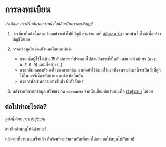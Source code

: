# การลงทะเบียน 

*คำเตือน: การมีไอดีมากกว่าหนึ่งไอดีถือเป็นการละเมิด[กฎ](/rules)!*

1. การที่มาที่หน้านี้แสดงว่าคุณน่าจะยังไม่มีบัญชี สามารถกดที่ [สมัครสมาชิก](/register) บนหน้าเว็บไซต์เพื่อสร้างบัญชีได้เลย

2. กรอกข้อมูลในช่องทั้งหมดในแบบฟอร์ม 
   - กรอกชื่อผู้ใช้ไม่เกิน 15 ตัวอักษร ที่ประกอบไปด้วยอักขระที่เป็นตัวเลขและตัวอักษร (`a-z`, `A-Z`, `0-9`) และ ขีดล่าง (`_`).
   - กรอกอีเมลของตัวเองในช่องกรอกอีเมล แต่อย่าใช้อีเมลใช้แล้วทิ้ง เพราะอีเมลนี้จะเป็นสิ่งที่ถูกใช้ในการรีเซ็ตรหัสผ่าน และส่งรหัสยืนยัน
   - กรอกรหัสผ่านความยาวขั้นต่ำ 8 ตัวอักษร

3. หลังจากที่กรอกข้อมูลเสร็จแล้ว กด `สมัครสมาชิก` จากนั้นเชื่อมต่อเข้าเกมเพื่อ [เข้าสู่ระบบ](/wiki/account/login) ได้เลย

## ต่อไปทำอะไรต่อ?

*ดูสิ่งนี้ด้วย: [การเข้าสู่ระบบ](/wiki/account/login)*

อย่าลืมอ่าน[กฎ](/rules)ให้ดีด้วยนะ!

หลังจากที่อ่านกฎเสร็จแล้ว ก็พร้อมที่จะเริ่มเล่นกับเพื่อนๆได้เลย
ขอให้สนุกไปกับเกม!

